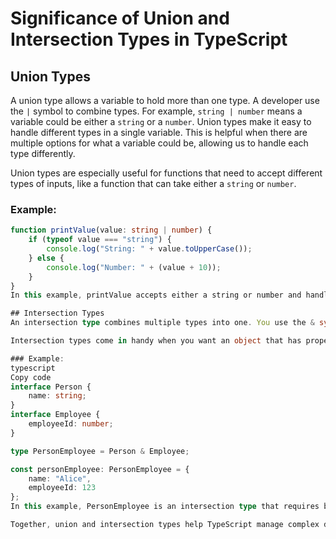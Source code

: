 # Significance of Union and Intersection Types in TypeScript

## Union Types

A union type allows a variable to hold more than one type. A developer use the `|` symbol to combine types. For example, `string | number` means a variable could be either a `string` or a `number`. Union types make it easy to handle different types in a single variable. This is helpful when there are multiple options for what a variable could be, allowing us to handle each type differently. 

Union types are especially useful for functions that need to accept different types of inputs, like a function that can take either a `string` or `number`.

### Example:

```typescript
function printValue(value: string | number) {
    if (typeof value === "string") {
        console.log("String: " + value.toUpperCase());
    } else {
        console.log("Number: " + (value + 10));
    }
}
In this example, printValue accepts either a string or number and handles each type appropriately.

## Intersection Types
An intersection type combines multiple types into one. You use the & symbol to combine types, meaning a variable must have all the properties of the combined types. Intersection types are useful when you need to create a type that combines properties from multiple types, ensuring that an object includes everything required by each type.

Intersection types come in handy when you want an object that has properties from multiple types, like when a function requires an object with properties from both Person and Employee.

### Example:
typescript
Copy code
interface Person {
    name: string;
}
interface Employee {
    employeeId: number;
}

type PersonEmployee = Person & Employee;

const personEmployee: PersonEmployee = {
    name: "Alice",
    employeeId: 123
};
In this example, PersonEmployee is an intersection type that requires both name (from Person) and employeeId (from Employee), ensuring the object includes everything defined in both types.

Together, union and intersection types help TypeScript manage complex data in a clear, safe, and structured way. They enable flexible and strict typing, making your code easier to read and less error-prone.